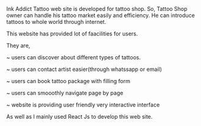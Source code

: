 Ink Addict Tattoo web site is developed for tattoo shop. So, Tattoo Shop owner can handle his tattoo market easily and efficiency. He can introduce tattoos to whole world through internet.

This website has provided lot of faacilities for users.

They are,

~ users can discover about different types of tattoos.

~ users can contact artist easier(through whatssapp or email)

~ users can book tattoo package with filling form

~ users can smooothly navigate page by page

~ website is providing user friendly very interactive interface

As well as I mainly used React Js to develop this web site.